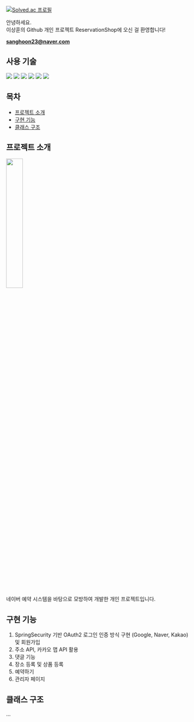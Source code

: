 [![Solved.ac 프로필](http://mazassumnida.wtf/api/v2/generate_badge?boj=tkdgnsdl37)](https://solved.ac/tkdgnsdl37)

안녕하세요.  
이상훈의 Github 개인 프로젝트 ReservationShop에 오신 걸 환영합니다!

**sanghoon23@naver.com**

## 사용 기술

![](https://img.shields.io/badge/HTML-239120?style=for-the-badge&logo=html5&logoColor=white)
![](https://img.shields.io/badge/Java-ED8B00?style=for-the-badge&logo=openjdk&logoColor=white)
![](https://img.shields.io/badge/JavaScript-F7DF1E?style=for-the-badge&logo=JavaScript&logoColor=white)
![](https://img.shields.io/badge/Spring-6DB33F?style=for-the-badge&logo=spring&logoColor=white)
![](https://img.shields.io/badge/Spring_Security-6DB33F?style=for-the-badge&logo=Spring-Security&logoColor=white)
![](https://img.shields.io/badge/Hibernate-59666C?style=for-the-badge&logo=Hibernate&logoColor=white)

## 목차

- [프로젝트 소개](#프로젝트-소개)
- [구현 기능](#구현-기능)
- [클래스 구조](#클래스-구조)

## 프로젝트 소개

<img width="30%" src="https://github.com/user-attachments/assets/c6c6acb1-7136-4339-b8cf-c03d8e7f09d9"/>

네이버 예약 시스템을 바탕으로 모방하여 개발한 개인 프로젝트입니다.

## 구현 기능

1. SpringSecurity 기반 OAuth2 로그인 인증 방식 구현 (Google, Naver, Kakao) 및 회원가입
2. 주소 API, 카카오 맵 API 활용  
3. 댓글 기능
4. 장소 등록 및 상품 등록
5. 예약하기
6. 관리자 페이지



## 클래스 구조

...
